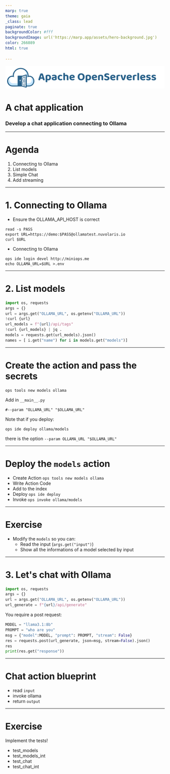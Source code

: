 ```yaml
---
marp: true
theme: gaia
_class: lead
paginate: true
backgroundColor: #fff
backgroundImage: url('https://marp.app/assets/hero-background.jpg')
color: 266089
html: true

---
```


![width:800px ](https://raw.githubusercontent.com/apache/openserverless/refs/heads/main/assets/logos/png/os-logo-full-horizontal-transparent.png)

# A chat application

### Develop a chat application connecting to Ollama

---
# Agenda

1. Connecting to Ollama
2. List models
3. Simple Chat
4. Add streaming

---
# 1. Connecting to Ollama

- Ensure the OLLAMA_API_HOST is correct

```
read -s PASS
export URL=https://demo:$PASS@ollamatest.nuvolaris.io
curl $URL
```

- Connecting to Ollama

```
ops ide login devel http://miniops.me
echo OLLAMA_URL=$URL >.env
```
--- 

# 2. List models

```python
import os, requests
args = {}
url = args.get("OLLAMA_URL", os.getenv("OLLAMA_URL"))
!curl {url}
url_models = f"{url}/api/tags"
!curl {url_models} | jq .
models = requests.get(url_models).json()
names = [ i.get("name") for i in models.get("models")]
```
---

# Create the action and pass the secrets

```
ops tools new models ollama
```

Add in `__main__.py`

```shell
#--param "OLLAMA_URL" "$OLLAMA_URL"
```

Note that if you deploy:

```
ops ide deploy ollama/models
```

there is the option `--param OLLAMA_URL "$OLLAMA_URL"`

---

# Deploy the `models` action

- Create Action
`ops tools new models ollama`
- Write Action Code
- Add to the index
- Deploy `ops ide deploy`
- Invoke `ops invoke ollama/models`

---

# Exercise

- Modify the `models` so you can:
   - Read the input (`args.get("input")`)
   - Show all the informations of a model selected by input

--- 
# 3. Let's chat with Ollama

```python
import os, requests
args = {}
url = args.get("OLLAMA_URL", os.getenv("OLLAMA_URL"))
url_generate = f"{url}/api/generate"
```

You require a post request: 

```python
MODEL = "llama3.1:8b"
PROMPT = "who are you"
msg = {"model":MODEL, "prompt": PROMPT, "stream": False}
res = requests.post(url_generate, json=msg, stream=False).json()
res
print(res.get("response"))
```

---

# Chat action blueprint

- read `input`
- invoke ollama
- return `output`

---

# Exercise

Implement the tests!

- test_models
- test_models_int
- test_chat
- test_chat_int
